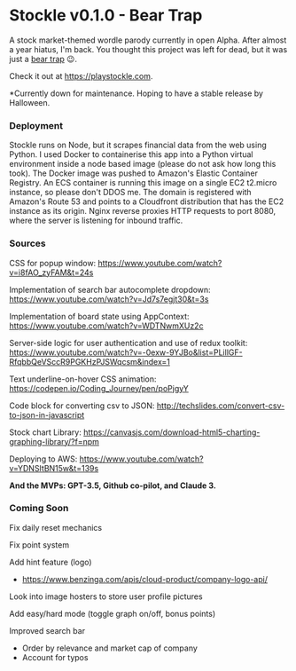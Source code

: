 # Stockle v0.1.0 - Bear Trap

A stock market-themed wordle parody currently in open Alpha. After almost a year hiatus, I'm back. You thought this project was left for dead, but it was just a [bear trap](https://www.investopedia.com/terms/b/beartrap.asp) 😉.

Check it out at https://playstockle.com.

*Currently down for maintenance. Hoping to have a stable release by Halloween.

### Deployment

Stockle runs on Node, but it scrapes financial data from the web using Python. I used Docker to containerise this app into a Python virtual environment inside a node based image (please do not ask how long this took). The Docker image was pushed to Amazon's Elastic Container Registry. An ECS container is running this image on a single EC2 t2.micro instance, so please don't DDOS me. The domain is registered with Amazon's Route 53 and points to a Cloudfront distribution that has the EC2 instance as its origin. Nginx reverse proxies HTTP requests to port 8080, where the server is listening for inbound traffic.

### Sources

CSS for popup window: https://www.youtube.com/watch?v=i8fAO_zyFAM&t=24s

Implementation of search bar autocomplete dropdown: https://www.youtube.com/watch?v=Jd7s7egjt30&t=3s

Implementation of board state using AppContext: https://www.youtube.com/watch?v=WDTNwmXUz2c

Server-side logic for user authentication and use of redux toolkit: https://www.youtube.com/watch?v=-0exw-9YJBo&list=PLillGF-RfqbbQeVSccR9PGKHzPJSWqcsm&index=1

Text underline-on-hover CSS animation: https://codepen.io/Coding_Journey/pen/poPjgyY

Code block for converting csv to JSON: http://techslides.com/convert-csv-to-json-in-javascript

Stock chart Library: https://canvasjs.com/download-html5-charting-graphing-library/?f=npm

Deploying to AWS: https://www.youtube.com/watch?v=YDNSItBN15w&t=139s

<b>And the MVPs: GPT-3.5, Github co-pilot, and Claude 3.</b>

### Coming Soon

Fix daily reset mechanics

Fix point system

Add hint feature (logo)
- https://www.benzinga.com/apis/cloud-product/company-logo-api/

Look into image hosters to store user profile pictures

Add easy/hard mode (toggle graph on/off, bonus points)

Improved search bar
- Order by relevance and market cap of company
- Account for typos
